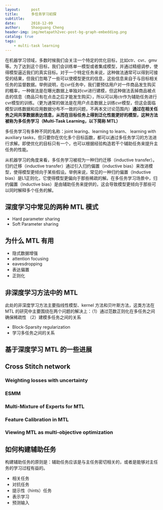 ```yaml
---
layout:     post
title:     	多任务学习初探
subtitle:   
date:       2018-12-09
author:     Shaoguang Cheng
header-img: img/metapath2vec-post-bg-graph-embedding.png
catalog: true
tags:
    - multi-task learning
---
```


在机器学习领域，多数时候我们会关注一个特定的优化目标，比如ctr、cvr、gmv等。为了达到这个目标，我们会训练单一模型或者集成模型，并通过精细调参，使得模型逼近我们的真实目标。对于一个特定任务来说，这种做法通常可以得到可接受的结果，但我们忽略了一些可以使模型更优的信息，这些信息来自于与目标相关任务的监督数据。举例说明，在cvr任务中，我们要预估用户对一件商品发生购买的概率，一种做法是在曝光数据上单独对cvr进行建模，但这种做法丢掉商品被点击的信息（商品只有在点击之后才能发生购买），所以可以用ctr作为辅助任务进行cvr模型的训练。（更为通常的做法是在用户点击数据上训练cvr模型，但这会面临模型训练数据和应用数据分布不一致的问题，不再本文讨论范围内）**通过在相关任务之间共享数据表达信息，从而在目标任务上得到泛化性能更好的模型，这种方法被称为多任务学习（Multi-Task Learning，以下简称 MTL）**


多任务学习有多种不同的名称：joint learing、learning to learn、 learning with auxiliary tasks，但只要你在优化多个目标函数，都可以通过多任务学习的方法进行求解。即使优化的目标只有一个，也可以根据经验构造若干个辅助任务来提升主任务的性能。


从机器学习的角度来看，多任务学习被视为一种归约迁移（inductive transfer）。归约迁移（inductive transfer）通过引入归约偏置（inductive bias）来改进模型，使得模型更倾向于某些假设。举例来说，常见的一种归约偏置（Inductive bias）是L1正则化，它使得模型更偏向于那些稀疏的解。在多任务学习场景中，归约偏置（Inductive bias）是由辅助任务来提供的，这会导致模型更倾向于那些可以同时解释多个任务的解。


## 深度学习中常见的两种 MTL 模式
* Hard parameter sharing
* Soft Parameter sharing

## 为什么 MTL 有用
* 隐式数据增强
* attention focusing
* eavesdropping
* 表达偏置
* 正则化

## 非深度学习方法中的 MTL
此处的非深度学习方法主要指线性模型、kernel 方法和贝叶斯方法，这类方法在 MTL 的研究中主要围绕在两个问题的解决上：（1）通过范数正则化在多任务之间确保稀疏性 （2）建模多任务之间的关系

* Block-Sparsity regularization
* 学习多任务之间的关系


## 基于深度学习 MTL 的一些进展

## Cross Stitch network

### Weighting losses with uncertainty

### ESMM

### Multi-Mixture of Experts for MTL 

### Feature Calibration in MTL 

### Viewing MTL as multi-objective optimization

## 如何构建辅助任务
构建辅助任务的原则是：辅助任务应该是与主任务密切相关的，或者是能够对主任务的学习过程有益的。
* 相关任务
* 对抗任务
* 提示性（hints）任务
* 表示学习
* 预测输入